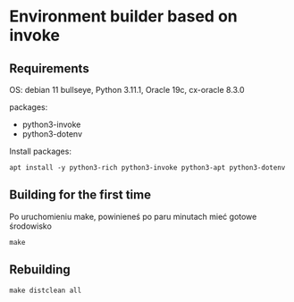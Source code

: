# Environment builder based on invoke

## Requirements

OS: debian 11 bullseye, Python 3.11.1, Oracle 19c, cx-oracle 8.3.0

packages:

* python3-invoke
* python3-dotenv


Install packages:

```
apt install -y python3-rich python3-invoke python3-apt python3-dotenv
```

## Building for the first time

Po uruchomieniu make, powinieneś po paru minutach mieć gotowe środowisko

```
make
```


## Rebuilding


```
make distclean all
```
